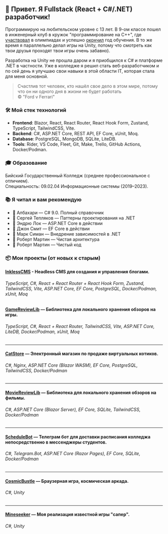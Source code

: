 ## 👋 Привет. Я Fullstack (React + C#/.NET) разработчик!

Программирую на любительском уровне с 13 лет. В 9-ом классе пошел в инженерный клуб в кружок "программирование на C++", где [участвовал](https://github.com/Neitralov/Neitralov/blob/main/%D0%A1%D0%B5%D1%80%D1%82%D0%B8%D1%84%D0%B8%D0%BA%D0%B0%D1%82%20%D0%B7%D0%B0%20%D0%BE%D0%BB%D0%B8%D0%BC%D0%BF%D0%B8%D0%B0%D0%B4%D1%83.png) в олимпиадах и успешно [окончил](https://github.com/Neitralov/Neitralov/blob/main/%D0%A1%D0%B5%D1%80%D1%82%D0%B8%D1%84%D0%B8%D0%BA%D0%B0%D1%82%20%D0%B7%D0%B0%20%D0%BE%D0%B1%D1%83%D1%87%D0%B5%D0%BD%D0%B8%D0%B5%20%D0%B2%20%D0%B8%D0%BD%D0%B6%D0%B5%D0%BD%D0%B5%D1%80%D0%BD%D0%BE%D0%BC%20%D0%BA%D0%BB%D1%83%D0%B1%D0%B5.png) год обучения. В то же время я параллельно делал игры на Unity, потому что смотреть как твои друзья проходят твои игры очень забавно).

Разработка на Unity не прошла даром и я приобщился к C# и платформе .NET в частности. Уже в колледже я решил стать веб-разработчиком и по сей день я улучшаю свои навыки в этой области IT, которая стала для меня основной.

> Счастлив тот человек, кто нашёл свое дело в этом мире, потому что он ни одного дня в жизни не будет работать </br> © "Ford v Ferrari"

### 🛠️ Мой стек технологий
* <strong>Frontend</strong>: Blazor, React, React Router, React Hook Form, Zustand, TypeScript, TailwindCSS, Vite.
* <strong>Backend</strong>: C#, ASP.NET Core, REST API, EF Core, xUnit, Moq.
* <strong>Database</strong>: PostgreSQL, MongoDB, SQLite, LiteDB.
* <strong>Tools</strong>: Rider, VS Code, Fleet, Git, Make, Trello, GitHub Actions, Docker/Podman.

### 🎓 Образование
Бийский Государственный Колледж (среднее профессиональное с отличием).</br>
Специальность: 09.02.04 Информационные системы (2019–2023).

### 📚 Я читал и вам рекомендую

- 📕 Албахари — C# 9.0. Полный справочник
- 📕 Сергей Тепляков — Паттерны проектирования на .NET
- 📘 Эндрю Лок — ASP.NET Core в действии
- 📘 Джон Смит — EF Core в действии
- 📘 Марк Симан — Внедрение зависимостей в .NET
- 📙 Роберт Мартин — Чистая архитектура
- 📙 Роберт Мартин — Чистый код

### 📦 Мои проекты (от новых к старым)

#### [InklessCMS](https://github.com/Neitralov/InklessCMS) - Headless CMS для создания и управления блогами.
###### TypeScript, C#, React + React Router + React Hook Form, Zustand, TailwindCSS, Vite, ASP.NET Core, EF Core, PostgreSQL, Docker/Podman, xUnit, Moq

#### [GameReviewLib](https://github.com/Neitralov/GameReviewLib) — Библиотека для локального хранения обзоров на игры.
###### TypeScript, С#, React + React Router, TailwindCSS, Vite, ASP.NET Core, LiteDB, Docker/Podman, xUnit, Moq
---

#### [CatStore](https://github.com/Neitralov/CatStore) — Электронный магазин по продаже виртуальных котиков.
###### С#, Nginx, ASP.NET Core (Blazor WASM), EF Core, PostgreSQL, TailwindCSS, Docker/Podman

---

#### [MovieReviewLib](https://github.com/Neitralov/MovieReviewLib) — Библиотека для локального хранения обзоров на фильмы.
###### C#, ASP.NET Core (Blazor Server), EF Core, SQLite, TailwindCSS, Docker/Podman

---

#### [ScheduleBot](https://github.com/Neitralov/ScheduleBot.WebApp) — Телеграм бот для доставки расписания колледжа непосредственно в мессенджеры студентов.
###### C#, Telegram.Bot, ASP.NET Core (Razor Pages), EF Core, SQLite, Docker/Podman

---

#### [CosmicBustle](https://osins-game-lab.itch.io/cosmic-bustle) — Браузерная игра, космическая аркада.
###### C#, Unity

---

#### [Mineseeker](https://osins-game-lab.itch.io/mineseeker) — Моя реализация известной игры "сапер".
###### C#, Unity

